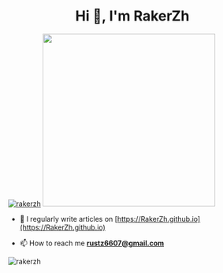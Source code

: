 <h1 align="center">Hi 👋, I'm RakerZh</h1>

<p align="left"><a href="https://github.com/ryo-ma/github-profile-trophy">
<img src="https://github-profile-trophy.vercel.app/?username=rakerzh&theme=nord&margin-h=15&rank=-C,-B,-?" alt="rakerzh" /></a>
<img src="https://api.vaunt.dev/v1/github/entities/RakerZh/achievements?format=svg" width="350" />
</p>

- 📝 I regularly write articles on [https://RakerZh.github.io](https://RakerZh.github.io)

- 📫 How to reach me **rustz6607@gmail.com**

<p>
<img align="left" src="https://github-readme-stats.vercel.app/api/top-langs?username=rakerzh&show_icons=true&locale=en&layout=normal" alt="rakerzh" />
</p>


